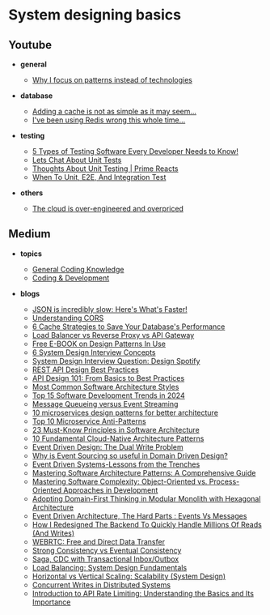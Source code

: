 # System designing basics


## Youtube

- **general**
  - [Why I focus on patterns instead of technologies](https://www.youtube.com/watch?v=F1tuoMobTfQ)

- **database**
  - [Adding a cache is not as simple as it may seem...](https://www.youtube.com/watch?v=bFf-A27Rc9s)
  - [I've been using Redis wrong this whole time...](https://www.youtube.com/watch?v=WQ61RL1GpEE)

- **testing**
  - [5 Types of Testing Software Every Developer Needs to Know!](https://www.youtube.com/watch?v=YaXJeUkBe4Y)
  - [Lets Chat About Unit Tests](https://www.youtube.com/watch?v=IInciWyU74U)
  - [Thoughts About Unit Testing | Prime Reacts](https://www.youtube.com/watch?v=KzV0mTqBcZA)
  - [When To Unit, E2E, And Integration Test](https://www.youtube.com/watch?v=isI1c0eGSZ0)
- **others**
  - [The cloud is over-engineered and overpriced](https://www.youtube.com/watch?v=Cd9aRtwj9xA)


## Medium
- **topics**
  - [General Coding Knowledge](https://eddiebarth.medium.com/list/general-coding-knowledge-f2d429d4f0cd)
  - [Coding & Development](https://medium.com/@jscribes/list/coding-development-e360d380bb82)

- **blogs**
  - [JSON is incredibly slow: Here's What's Faster!](https://medium.com/data-science-community-srm/json-is-incredibly-slow-heres-what-s-faster-ca35d5aaf9e8)
  - [Understanding CORS](https://itnext.io/understanding-cors-4157bf640e11)
  - [6 Cache Strategies to Save Your Database's Performance](https://levelup.gitconnected.com/6-cache-strategies-to-save-your-databases-performance-762ed2cccfa8)
  - [Load Balancer vs Reverse Proxy vs API Gateway](https://medium.com/codenx/load-balancer-vs-reverse-proxy-vs-api-gateway-fcb79912abbf)
  - [Free E-BOOK on Design Patterns In Use](https://medium.com/@techworldwithmilan/how-to-select-a-design-pattern-567181b90e8c)
  - [6 System Design Interview Concepts](https://levelup.gitconnected.com/6-system-design-interview-concepts-1b1882506766)
  - [System Design Interview Question: Design Spotify](https://levelup.gitconnected.com/system-design-interview-question-design-spotify-4a8a79697dda)
  - [REST API Design Best Practices](https://medium.com/@techworldwithmilan/rest-api-design-best-practices-2eb5e749d428)
  - [API Design 101: From Basics to Best Practices](https://levelup.gitconnected.com/api-design-101-from-basics-to-best-practices-a0261cdf8886)
  - [Most Common Software Architecture Styles](https://medium.com/@techworldwithmilan/most-common-software-architecture-styles-86881d779683)
  - [Top 15 Software Development Trends in 2024](https://serokell.medium.com/top-15-software-development-trends-in-2024-5a4526653004)
  - [Message Queueing versus Event Streaming](https://azeynalli1990.medium.com/message-queueing-versus-event-streaming-ab5758dc88b3)
  - [10 microservices design patterns for better architecture](https://medium.com/capital-one-tech/10-microservices-design-patterns-for-better-architecture-befa810ca44e)
  - [Top 10 Microservice Anti-Patterns](https://blog.bitsrc.io/10-microservice-anti-patterns-278bcb7f385d)
  - [23 Must-Know Principles in Software Architecture](https://azeynalli1990.medium.com/23-must-know-principles-in-software-architecture-62d1cf73df7c)
  - [10 Fundamental Cloud-Native Architecture Patterns](https://azeynalli1990.medium.com/10-fundamental-cloud-native-architecture-patterns-859021b0716d)
  - [Event Driven Design: The Dual Write Problem](https://medium.com/@the_nick_morgan/event-driven-design-the-dual-write-problem-07bbef584376)
  - [Why is Event Sourcing so useful in Domain Driven Design?](https://levelup.gitconnected.com/why-is-event-sourcing-so-useful-in-domain-driven-design-e961dd090228)
  - [Event Driven Systems-Lessons from the Trenches](https://medium.com/sids-tech-cafe/event-driven-systems-lessons-from-the-trenches-107c07b3fc1d)
  - [Mastering Software Architecture Patterns: A Comprehensive Guide](https://heyizzy.me/mastering-software-architecture-patterns-a-comprehensive-guide-0a66e1498da9)
  - [Mastering Software Complexity: Object-Oriented vs. Process-Oriented Approaches in Development](https://experiencestack.co/mastering-software-complexity-object-oriented-vs-process-oriented-approaches-in-development-f414335fea6d)
  - [Adopting Domain-First Thinking in Modular Monolith with Hexagonal Architecture](https://itnext.io/adopting-domain-first-thinking-in-modular-monolith-with-hexagonal-architecture-f9e4921ac18d)
  - [Event Driven Architecture, The Hard Parts : Events Vs Messages](https://medium.com/simpplr-technology/event-driven-architecture-the-hard-parts-events-vs-messages-0fcfc7243703)
  - [How I Redesigned The Backend To Quickly Handle Millions Of Reads (And Writes)](https://blog.bitsrc.io/how-i-redesigned-the-backend-to-quickly-handle-millions-of-reads-and-writes-58cfe989e6f8)
  - [WEBRTC: Free and Direct Data Transfer](https://blog.stackademic.com/webrtc-direct-data-transfer-c954c7335754)
  - [Strong Consistency vs Eventual Consistency](https://medium.com/@abhirup.acharya009/strong-consistency-vs-eventual-consistency-19ce6f87c112)
  - [Saga, CDC with Transactional Inbox/Outbox](https://ishansoninitj.medium.com/saga-cdc-with-transactional-inbox-outbox-d15507868c7f)
  - [Load Balancing: System Design Fundamentals](https://medium.com/@abhirup.acharya009/load-balancing-system-design-fundamentals-d64674227c36)
  - [Horizontal vs Vertical Scaling: Scalability (System Design)](https://medium.com/@ayush_mittal/horizontal-vs-vertical-scaling-scalability-system-design-d10658b7f94e)
  - [Concurrent Writes in Distributed Systems](https://medium.com/the-developers-diary/concurrent-writes-in-distributed-systems-601782e4797f)
  - [Introduction to API Rate Limiting: Understanding the Basics and Its Importance](https://medium.com/the-developers-diary/introduction-to-api-rate-limiting-understanding-the-basics-and-its-importance-fde0b5af995b)
